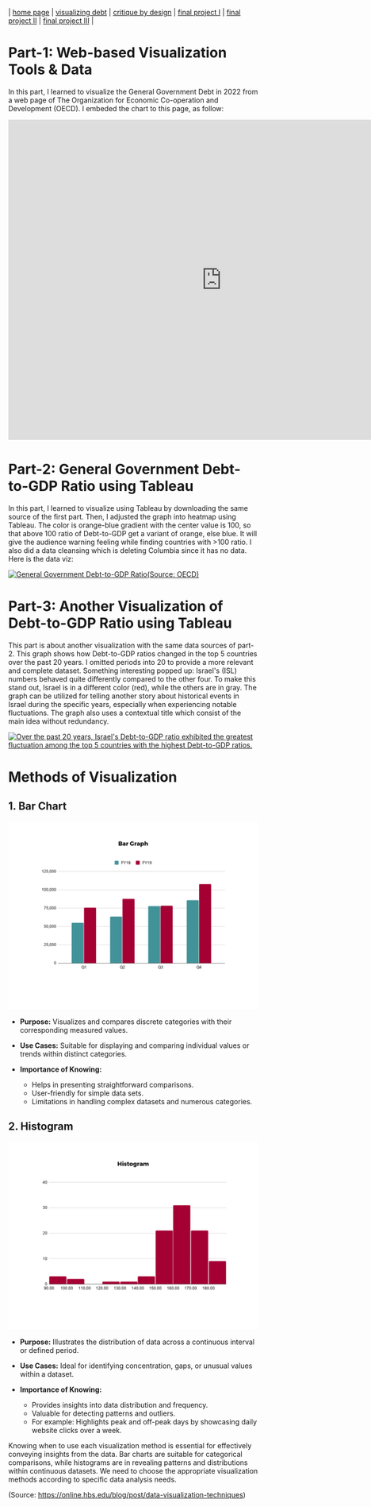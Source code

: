 | [home page](https://asuyanto.github.io/tswd-portfolio/) | [visualizing debt](visualizing-government-debt) | [critique by design](critique-by-design) | [final project I](final-project-part-one) | [final project II](final-project-part-two) | [final project III](final-project-part-three) |


# Part-1: Web-based Visualization Tools & Data
In this part, I learned to visualize the General Government Debt in 2022 from a web page of The Organization for Economic Co-operation and Development (OECD). I embeded the chart to this page, as follow:

<iframe src="https://data.oecd.org/chart/7khC" width="860" height="645" style="border: 0" mozallowfullscreen="true" webkitallowfullscreen="true" allowfullscreen="true"><a href="https://data.oecd.org/chart/7khC" target="_blank">OECD Chart: General government debt, Total, % of GDP, Annual, 2022</a></iframe>

# Part-2: General Government Debt-to-GDP Ratio using Tableau
In this part, I learned to visualize using Tableau by downloading the same source of the first part. Then, I adjusted the graph into heatmap using Tableau. The color is orange-blue gradient with the center value is 100, so that above 100 ratio of Debt-to-GDP get a variant of orange, else blue. It will give the audience warning feeling while finding countries with >100 ratio. I also did a data cleansing which is deleting Columbia since it has no data. Here is the data viz:

<div class='tableauPlaceholder' id='viz1706382315273' style='position: relative'><noscript><a href='#'><img alt='General Government Debt-to-GDP Ratio(Source: OECD) ' src='https:&#47;&#47;public.tableau.com&#47;static&#47;images&#47;Ge&#47;GeneralGovernmentDebt-to-GDPRatio&#47;Sheet1&#47;1_rss.png' style='border: none' /></a></noscript><object class='tableauViz'  style='display:none;'><param name='host_url' value='https%3A%2F%2Fpublic.tableau.com%2F' /> <param name='embed_code_version' value='3' /> <param name='site_root' value='' /><param name='name' value='GeneralGovernmentDebt-to-GDPRatio&#47;Sheet1' /><param name='tabs' value='no' /><param name='toolbar' value='yes' /><param name='static_image' value='https:&#47;&#47;public.tableau.com&#47;static&#47;images&#47;Ge&#47;GeneralGovernmentDebt-to-GDPRatio&#47;Sheet1&#47;1.png' /> <param name='animate_transition' value='yes' /><param name='display_static_image' value='yes' /><param name='display_spinner' value='yes' /><param name='display_overlay' value='yes' /><param name='display_count' value='yes' /><param name='language' value='en-US' /><param name='filter' value='publish=yes' /></object></div> 
<script type='text/javascript'>                    
	var divElement = document.getElementById('viz1706382315273');                    
	var vizElement = divElement.getElementsByTagName('object')[0];                    	vizElement.style.width='100%';vizElement.style.height=(divElement.offsetWidth*0.75)+'px';                 
	var scriptElement = document.createElement('script');                    
	scriptElement.src = 'https://public.tableau.com/javascripts/api/viz_v1.js';                    	vizElement.parentNode.insertBefore(scriptElement, vizElement);                
</script>

# Part-3: Another Visualization of Debt-to-GDP Ratio using Tableau
This part is about another visualization with the same data sources of part-2. This graph shows how Debt-to-GDP ratios changed in the top 5 countries over the past 20 years. I omitted periods into 20 to provide a more relevant and complete dataset. Something interesting popped up: Israel's (ISL) numbers behaved quite differently compared to the other four. To make this stand out, Israel is in a different color (red), while the others are in gray. The graph can be utilized for telling another story about historical events in Israel during the specific years, especially when experiencing notable fluctuations. The graph also uses a contextual title which consist of the main idea without redundancy.

<div class='tableauPlaceholder' id='viz1706420323902' style='position: relative'><noscript><a href='#'><img alt='Over the past 20 years, Israel&#39;s Debt-to-GDP ratio exhibited the greatest fluctuation among the top 5 countries with the highest Debt-to-GDP ratios. ' src='https:&#47;&#47;public.tableau.com&#47;static&#47;images&#47;Ge&#47;GeneralGovernmentDebt-to-GDPRatio&#47;Sheet2&#47;1_rss.png' style='border: none' /></a></noscript><object class='tableauViz'  style='display:none;'><param name='host_url' value='https%3A%2F%2Fpublic.tableau.com%2F' /> <param name='embed_code_version' value='3' /> <param name='site_root' value='' /><param name='name' value='GeneralGovernmentDebt-to-GDPRatio&#47;Sheet2' /><param name='tabs' value='no' /><param name='toolbar' value='yes' /><param name='static_image' value='https:&#47;&#47;public.tableau.com&#47;static&#47;images&#47;Ge&#47;GeneralGovernmentDebt-to-GDPRatio&#47;Sheet2&#47;1.png' /> <param name='animate_transition' value='yes' /><param name='display_static_image' value='yes' /><param name='display_spinner' value='yes' /><param name='display_overlay' value='yes' /><param name='display_count' value='yes' /><param name='language' value='en-US' /><param name='filter' value='publish=yes' /></object></div>                
<script type='text/javascript'>                    
	var divElement = document.getElementById('viz1706420323902');                    
	var vizElement = divElement.getElementsByTagName('object')[0];                    vizElement.style.width='100%';vizElement.style.height=(divElement.offsetWidth*0.75)+'px';                   
	var scriptElement = document.createElement('script');                    
	scriptElement.src = 'https://public.tableau.com/javascripts/api/viz_v1.js';                    vizElement.parentNode.insertBefore(scriptElement, vizElement);                
</script>

# Methods of Visualization
## 1. Bar Chart
![BarChart](https://github.com/asuyanto/tswd-portfolio/blob/main/Bar%20Graph%20Example.png)

- **Purpose:**
  Visualizes and compares discrete categories with their corresponding measured values.

- **Use Cases:**
  Suitable for displaying and comparing individual values or trends within distinct categories.

- **Importance of Knowing:**
  - Helps in presenting straightforward comparisons.
  - User-friendly for simple data sets.
  - Limitations in handling complex datasets and numerous categories.


## 2. Histogram
![Histogram](https://github.com/asuyanto/tswd-portfolio/blob/main/Histogram%20Example.png)

- **Purpose:**
  Illustrates the distribution of data across a continuous interval or defined period.

- **Use Cases:**
  Ideal for identifying concentration, gaps, or unusual values within a dataset.

- **Importance of Knowing:**
  - Provides insights into data distribution and frequency.
  - Valuable for detecting patterns and outliers.
  - For example: Highlights peak and off-peak days by showcasing daily website clicks over a week.

Knowing when to use each visualization method is essential for effectively conveying insights from the data. Bar charts are suitable for categorical comparisons, while histograms are in revealing patterns and distributions within continuous datasets. We need to choose the appropriate visualization methods according to specific data analysis needs.

(Source: https://online.hbs.edu/blog/post/data-visualization-techniques)

